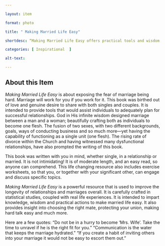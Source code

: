 ```yaml
--- 

layout: item 

format: photo 

title: " Making Married Life Easy"

shortdesc: “Making Married Life Easy offers practical tools and wisdom to navigate relationships and strengthen marriages with love and intention."

categories: [ Inspirational  ]

alt-text:  

--- 
```


## About this Item 

_Making Married Life Easy_ is about exposing the fear of marriage being hard. Marriage will work for you if you work for it. This book was birthed out of love and genuine desire to share with both singles and couples. It is intended to provide tools that would assist individuals to adequately plan for successful relationships. God in His infinite wisdom designed marriage between a man and a woman; beautifully crafting both as individuals to become one flesh. The fusion of two sexes, with two different backgrounds, goals, ways of conducting business and so much more—yet having the capability of functioning as a single unit (one flesh). The rising rate of divorce within the Church and having witnessed many dysfunctional relationships, have also prompted the writing of this book.

This book was written with you in mind, whether single, in a relationship or married. It is not intimidating! It is of moderate length, and an easy read, so anyone can comprehend. This life changing resource also includes exercise worksheets, so that you, or together with your significant other, can engage and discuss specific topics.

_Making Married Life Easy_ is a powerful resource that is used to improve the longevity of relationships and marriages overall. It is carefully crafted in statistical studies, coupled with real life experiences. It is intended to impart knowledge, wisdom and practical actions to make married life easy. It also provides insight into choosing the right mate, protecting your union, making hard talk easy and much more.

Here are a few quotes:
“Do not be in a hurry to become ‘Mrs. Wife’. Take the time to unravel if he is the right fit for you.”
“Communication is the water that keeps the marriage hydrated.”
“If you create a habit of inviting others into your marriage it would not be easy to escort them out.”
